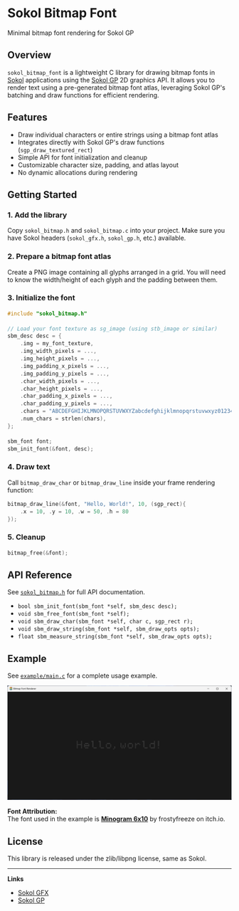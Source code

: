 # Sokol Bitmap Font

Minimal bitmap font rendering for Sokol GP

## Overview

`sokol_bitmap_font` is a lightweight C library for drawing bitmap fonts in [Sokol](https://github.com/floooh/sokol) applications using the [Sokol GP](https://github.com/edubart/sokol_gp) 2D graphics API. It allows you to render text using a pre-generated bitmap font atlas, leveraging Sokol GP's batching and draw functions for efficient rendering.

## Features

- Draw individual characters or entire strings using a bitmap font atlas
- Integrates directly with Sokol GP's draw functions (`sgp_draw_textured_rect`)
- Simple API for font initialization and cleanup
- Customizable character size, padding, and atlas layout
- No dynamic allocations during rendering

## Getting Started

### 1. Add the library

Copy `sokol_bitmap.h` and `sokol_bitmap.c` into your project. Make sure you have Sokol headers (`sokol_gfx.h`, `sokol_gp.h`, etc.) available.

### 2. Prepare a bitmap font atlas

Create a PNG image containing all glyphs arranged in a grid. You will need to know the width/height of each glyph and the padding between them.

### 3. Initialize the font

```c
#include "sokol_bitmap.h"

// Load your font texture as sg_image (using stb_image or similar)
sbm_desc desc = {
    .img = my_font_texture,
    .img_width_pixels = ...,
    .img_height_pixels = ...,
    .img_padding_x_pixels = ...,
    .img_padding_y_pixels = ...,
    .char_width_pixels = ...,
    .char_height_pixels = ...,
    .char_padding_x_pixels = ...,
    .char_padding_y_pixels = ...,
    .chars = "ABCDEFGHIJKLMNOPQRSTUVWXYZabcdefghijklmnopqrstuvwxyz0123456789...",
    .num_chars = strlen(chars),
};

sbm_font font;
sbm_init_font(&font, desc);
```

### 4. Draw text

Call `bitmap_draw_char` or `bitmap_draw_line` inside your frame rendering function:

```c
bitmap_draw_line(&font, "Hello, World!", 10, (sgp_rect){
    .x = 10, .y = 10, .w = 50, .h = 80
});
```

### 5. Cleanup

```c
bitmap_free(&font);
```

## API Reference

See [`sokol_bitmap.h`](sokol_bitmap.h) for full API documentation.

- `bool sbm_init_font(sbm_font *self, sbm_desc desc);`
- `void sbm_free_font(sbm_font *self);`
- `void sbm_draw_char(sbm_font *self, char c, sgp_rect r);`
- `void sbm_draw_string(sbm_font *self, sbm_draw_opts opts);`
- `float sbm_measure_string(sbm_font *self, sbm_draw_opts opts);`

## Example

See [`example/main.c`](example/main.c) for a complete usage example.

![Example Screenshot](example/screenshot.png)

**Font Attribution:**  
The font used in the example is [**Minogram 6x10**](https://frostyfreeze.itch.io/pixel-bitmap-fonts-png-xml) by frostyfreeze on itch.io.

## License

This library is released under the zlib/libpng license, same as Sokol.

---

**Links**

- [Sokol GFX](https://github.com/floooh/sokol)
- [Sokol GP](https://github.com/edubart/sokol_gp)
